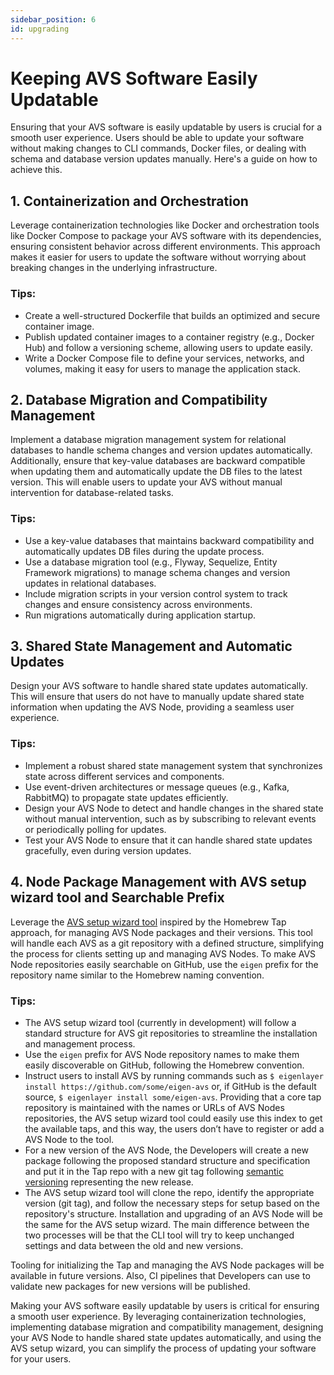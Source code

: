 ```yaml
---
sidebar_position: 6 
id: upgrading
---
```


# Keeping AVS Software Easily Updatable

Ensuring that your AVS software is easily updatable by users is crucial for a smooth user experience. Users should be able to update your software without making changes to CLI commands, Docker files, or dealing with schema and database version updates manually. Here's a guide on how to achieve this.

## 1. Containerization and Orchestration

Leverage containerization technologies like Docker and orchestration tools like Docker Compose to package your AVS software with its dependencies, ensuring consistent behavior across different environments. This approach makes it easier for users to update the software without worrying about breaking changes in the underlying infrastructure.

### Tips:

- Create a well-structured Dockerfile that builds an optimized and secure container image.
- Publish updated container images to a container registry (e.g., Docker Hub) and follow a versioning scheme, allowing users to update easily.
- Write a Docker Compose file to define your services, networks, and volumes, making it easy for users to manage the application stack.

## 2. Database Migration and Compatibility Management

Implement a database migration management system for relational databases to handle schema changes and version updates automatically. Additionally, ensure that key-value databases are backward compatible when updating them and automatically update the DB files to the latest version. This will enable users to update your AVS without manual intervention for database-related tasks.

### Tips:

- Use a key-value databases that maintains backward compatibility and automatically updates DB files during the update process.
- Use a database migration tool (e.g., Flyway, Sequelize, Entity Framework migrations) to manage schema changes and version updates in relational databases.
- Include migration scripts in your version control system to track changes and ensure consistency across environments.
- Run migrations automatically during application startup.

## 3. Shared State Management and Automatic Updates

Design your AVS software to handle shared state updates automatically. This will ensure that users do not have to manually update shared state information when updating the AVS Node, providing a seamless user experience.

### Tips:

- Implement a robust shared state management system that synchronizes state across different services and components.
- Use event-driven architectures or message queues (e.g., Kafka, RabbitMQ) to propagate state updates efficiently.
- Design your AVS Node to detect and handle changes in the shared state without manual intervention, such as by subscribing to relevant events or periodically polling for updates.
- Test your AVS Node to ensure that it can handle shared state updates gracefully, even during version updates.

## 4. Node Package Management with AVS setup wizard tool and Searchable Prefix

Leverage the [AVS setup wizard tool](/docs/category/avs-setup-wizard) inspired by the Homebrew Tap approach, for managing AVS Node packages and their versions. This tool will handle each AVS as a git repository with a defined structure, simplifying the process for clients setting up and managing AVS Nodes. To make AVS Node repositories easily searchable on GitHub, use the `eigen` prefix for the repository name similar to the Homebrew naming convention.

### Tips:

- The AVS setup wizard tool (currently in development) will follow a standard structure for AVS git repositories to streamline the installation and management process.
- Use the `eigen` prefix for AVS Node repository names to make them easily discoverable on GitHub, following the Homebrew convention.
- Instruct users to install AVS by running commands such as `$ eigenlayer install https://github.com/some/eigen-avs` or, if GitHub is the default source, `$ eigenlayer install some/eigen-avs`. Providing that a core tap repository is maintained with the names or URLs of AVS Nodes repositories, the AVS setup wizard tool could easily use this index to get the available taps, and this way, the users don’t have to register or add a AVS Node to the tool.
- For a new version of the AVS Node, the Developers will create a new package following the proposed standard structure and specification and put it in the Tap repo with a new git tag following [semantic versioning](https://semver.org) representing the new release.
- The AVS setup wizard tool will clone the repo, identify the appropriate version (git tag), and follow the necessary steps for setup based on the repository's structure. Installation and upgrading of an AVS Node will be the same for the AVS setup wizard. The main difference between the two processes will be that the CLI tool will try to keep unchanged settings and data between the old and new versions.
    
Tooling for initializing the Tap and managing the AVS Node packages will be available in future versions. Also, CI pipelines that Developers can use to validate new packages for new versions will be published.

Making your AVS software easily updatable by users is critical for ensuring a smooth user experience. By leveraging containerization technologies, implementing database migration and compatibility management, designing your AVS Node to handle shared state updates automatically, and using the AVS setup wizard, you can simplify the process of updating your software for your users.
